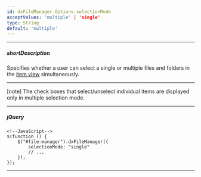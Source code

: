 ```yaml
---
id: dxFileManager.Options.selectionMode
acceptValues: 'multiple' | 'single'
type: String
default: 'multiple'
---
```

---
##### shortDescription
Specifies whether a user can select a single or multiple files and folders in the [item view](/api-reference/10%20UI%20Components/dxFileManager/1%20Configuration/itemView '/Documentation/ApiReference/UI_Components/dxFileManager/Configuration/itemView/') simultaneously.

---

[note] The check boxes that select/unselect individual items are displayed only in multiple selection mode.


---

##### jQuery

    <!--JavaScript-->
    $(function () {
        $("#file-manager").dxFileManager({
            selectionMode: "single"
            // ...
        });
    });    

---
